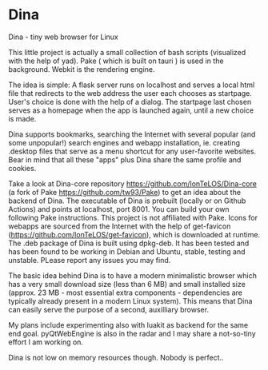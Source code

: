 # Dina
Dina - tiny web browser for Linux

This little project is actually a small collection of bash scripts (visualized with the help of yad). Pake ( which is built on tauri )  is used in the background. Webkit is the rendering engine.

The idea is simple: A flask server runs on localhost and serves a local html file that redirects to the web address the user each chooses as startpage. User's choice is done with the help of a dialog. The startpage last chosen serves as a homepage when the app is launched again, until a new choice is made. 

Dina supports bookmarks, searching the Internet with several popular (and some unpopular!) search engines and webapp installation, ie. creating .desktop files that serve as a menu shortcut for any user-favorite websites. Bear in mind that all these "apps" plus Dina share the same profile and cookies. 

Take a look at Dina-core repository https://github.com/IonTeLOS/Dina-core (a fork of Pake https://github.com/tw93/Pake) to get an idea about the backend of Dina. The executable of Dina is prebuilt (locally or on Github Actions) and points at localhost, port 8001. You can build your own following Pake instructions. This project is not affiliated with Pake. Icons for webapps are sourced from the Internet with the help of get-favicon (https://github.com/IonTeLOS/get-favicon), which is downloaded at runtime. The .deb package of Dina is built using dpkg-deb. It has been tested and has been found to be working in Debian and Ubuntu, stable, testing and unstable. PLease report any issues you may find.

The basic idea behind Dina is to have a modern minimalistic browser which has a very small download size (less than 6 MB) and small installed size (approx. 23 MB - most essential extra components - dependencies are typically already present in a modern Linux system). This means that Dina can easily serve the purpose of a second, auxilliary browser.

My plans include experimenting also with luakit as backend for the same end goal. pyQtWebEngine is also in the radar and I may share a not-so-tiny effort I am working on.

Dina is not low on memory resources though. Nobody is perfect..
